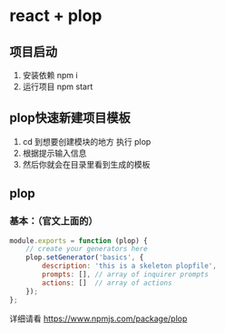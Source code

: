 # react + plop
## 项目启动
1) 安装依赖 npm i 
2) 运行项目 npm start
## plop快速新建项目模板
1) cd 到想要创建模块的地方 执行 plop
2) 根据提示输入信息
3) 然后你就会在目录里看到生成的模板
## plop

### 基本：（官文上面的）
``` javascript
module.exports = function (plop) {
	// create your generators here
	plop.setGenerator('basics', {
		description: 'this is a skeleton plopfile',
		prompts: [], // array of inquirer prompts
		actions: []  // array of actions
	});
};
```

详细请看 https://www.npmjs.com/package/plop